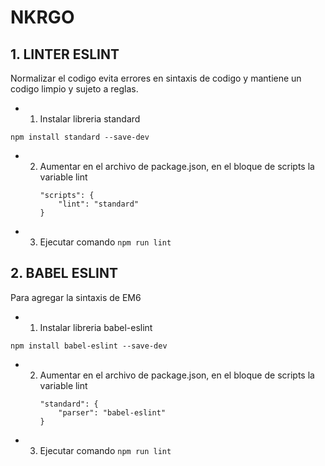 # NKRGO
## 1. LINTER ESLINT
Normalizar el codigo evita errores en sintaxis de codigo y mantiene un codigo limpio y sujeto a reglas.

+ 1. Instalar libreria standard

 `npm install standard --save-dev`
+ 2. Aumentar en el archivo de package.json, en el bloque de scripts la variable lint
        ```
        "scripts": {
            "lint": "standard"
        }
        ```
+ 3. Ejecutar comando
`npm run lint`

## 2. BABEL ESLINT
Para agregar la sintaxis de EM6

+ 1. Instalar libreria babel-eslint

 `npm install babel-eslint --save-dev`
+ 2. Aumentar en el archivo de package.json, en el bloque de scripts la variable lint
        ```
        "standard": {
            "parser": "babel-eslint"
        }
        ```
+ 3. Ejecutar comando
`npm run lint`

